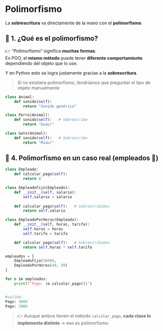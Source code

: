 

# Polimorfismo

La **sobrescritura** va directamente de la mano con el **polimorfismo**.

## 📌 1. ¿Qué es el polimorfismo?

👉 “Polimorfismo” significa **muchas formas**.  
En POO, el **mismo método** puede tener **diferente comportamiento** dependiendo del objeto que lo use.

Y en Python esto se logra justamente gracias a la **sobrescritura**.

> Si no existiera polimorfismo, tendríamos que preguntar el tipo de objeto manualmente


```python
class Animal:
    def sonido(self):
        return "Sonido genérico"

class Perro(Animal):
    def sonido(self):   # Sobrescribe
        return "Guau!"

class Gato(Animal):
    def sonido(self):   # Sobrescribe
        return "Miau!"

```


## 📌 4. Polimorfismo en un caso real (empleados 💼)


```python
class Empleado:
    def calcular_pago(self):
        return 0

class EmpleadoFijo(Empleado):
    def __init__(self, salario):
        self.salario = salario
    
    def calcular_pago(self):   # Sobrescribimos
        return self.salario

class EmpleadoPorHoras(Empleado):
    def __init__(self, horas, tarifa):
        self.horas = horas
        self.tarifa = tarifa

    def calcular_pago(self):   # Sobrescribimos
        return self.horas * self.tarifa

```

```python
empleados = [
    EmpleadoFijo(3000),
    EmpleadoPorHoras(40, 50)
]

for e in empleados:
    print(f"Pago: {e.calcular_pago()}")


#salida:
Pago: 3000
Pago: 2000
```


> 👉 Aunque ambos tienen el método `calcular_pago`, **cada clase lo implementa distinto** → eso es polimorfismo.



